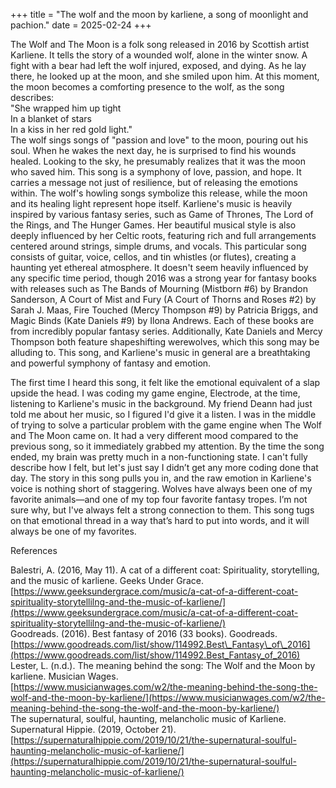+++
title = "The wolf and the moon by karliene, a song of moonlight and pachion."
date = 2025-02-24
+++

The Wolf and The Moon is a folk song released in 2016 by Scottish artist Karliene. It tells the story of a wounded wolf, alone in the winter snow. A fight with a bear had left the wolf injured, exposed, and dying. As he lay there, he looked up at the moon, and she smiled upon him. At this moment, the moon becomes a comforting presence to the wolf, as the song describes:  
"She wrapped him up tight  
In a blanket of stars  
In a kiss in her red gold light."  
The wolf sings songs of "passion and love" to the moon, pouring out his soul. When he wakes the next day, he is surprised to find his wounds healed. Looking to the sky, he presumably realizes that it was the moon who saved him. This song is a symphony of love, passion, and hope. It carries a message not just of resilience, but of releasing the emotions within. The wolf's howling songs symbolize this release, while the moon and its healing light represent hope itself. Karliene's music is heavily inspired by various fantasy series, such as Game of Thrones, The Lord of the Rings, and The Hunger Games. Her beautiful musical style is also deeply influenced by her Celtic roots, featuring rich and full arrangements centered around strings, simple drums, and vocals. This particular song consists of guitar, voice, cellos, and tin whistles (or flutes), creating a haunting yet ethereal atmosphere. It doesn't seem heavily influenced by any specific time period, though 2016 was a strong year for fantasy books with releases such as The Bands of Mourning (Mistborn \#6) by Brandon Sanderson, A Court of Mist and Fury (A Court of Thorns and Roses \#2) by Sarah J. Maas, Fire Touched (Mercy Thompson \#9) by Patricia Briggs, and Magic Binds (Kate Daniels \#9) by Ilona Andrews. Each of these books  are from incredibly popular fantasy series. Additionally, Kate Daniels and Mercy Thompson both feature shapeshifting werewolves, which this song may be alluding to. This song, and Karliene's music in general are  a breathtaking and powerful symphony of fantasy and emotion.

The first time I heard this song, it felt like the emotional equivalent of a slap upside the head. I was coding my game engine, Electrode, at the time, listening to Karliene's music in the background. My friend Deann had just told me about her music, so I figured I'd give it a listen. I was in the middle of trying to solve a particular problem with the game engine when The Wolf and The Moon came on. It had a very different mood compared to the previous song, so it immediately grabbed my attention. By the time the song ended, my brain was pretty much in a non-functioning state. I can't fully describe how I felt, but let's just say I didn’t get any more coding done that day. The story in this song pulls you in, and the raw emotion in Karliene's voice is nothing short of staggering. Wolves have always been one of my favorite animals—and one of my top four favorite fantasy tropes. I’m not sure why, but I've always felt a strong connection to them. This song tugs on that emotional thread in a way that’s hard to put into words, and it will always be one of my favorites.

References

Balestri, A. (2016, May 11). A cat of a different coat: Spirituality, storytelling, and the music of karliene. Geeks Under Grace.   
[https://www.geeksundergrace.com/music/a-cat-of-a-different-coat-spirituality-storytellilng-and-the-music-of-karliene/](https://www.geeksundergrace.com/music/a-cat-of-a-different-coat-spirituality-storytellilng-and-the-music-of-karliene/)  
Goodreads. (2016). Best fantasy of 2016 (33 books). Goodreads.   
[https://www.goodreads.com/list/show/114992.Best\_Fantasy\_of\_2016](https://www.goodreads.com/list/show/114992.Best_Fantasy_of_2016)   
Lester, L. (n.d.). The meaning behind the song: The Wolf and the Moon by karliene. Musician Wages.   
[https://www.musicianwages.com/w2/the-meaning-behind-the-song-the-wolf-and-the-moon-by-karliene/](https://www.musicianwages.com/w2/the-meaning-behind-the-song-the-wolf-and-the-moon-by-karliene/)  
The supernatural, soulful, haunting, melancholic music of Karliene. Supernatural Hippie. (2019, October 21).   
[https://supernaturalhippie.com/2019/10/21/the-supernatural-soulful-haunting-melancholic-music-of-karliene/](https://supernaturalhippie.com/2019/10/21/the-supernatural-soulful-haunting-melancholic-music-of-karliene/)  
